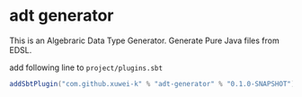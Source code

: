 # adt generator

This is an Algebraric Data Type Generator. Generate Pure Java files from EDSL.


add following line to `project/plugins.sbt`

```scala
addSbtPlugin("com.github.xuwei-k" % "adt-generator" % "0.1.0-SNAPSHOT")
```

